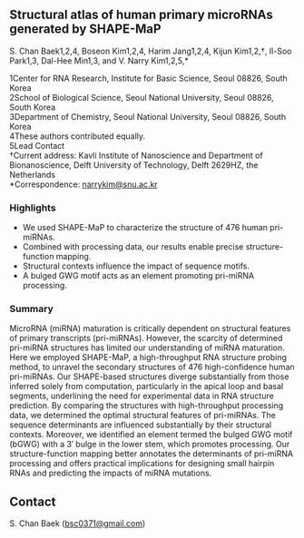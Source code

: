 ## Structural atlas of human primary microRNAs generated by SHAPE-MaP

S. Chan Baek1,2,4, Boseon Kim1,2,4, Harim Jang1,2,4, Kijun Kim1,2,†, Il-Soo Park1,3, Dal-Hee Min1,3, and V. Narry Kim1,2,5,*  

1Center for RNA Research, Institute for Basic Science, Seoul 08826, South Korea  
2School of Biological Science, Seoul National University, Seoul 08826, South Korea  
3Department of Chemistry, Seoul National University, Seoul 08826, South Korea  
4These authors contributed equally.  
5Lead Contact  
†Current address: Kavli Institute of Nanoscience and Department of Bionanoscience, Delft University of Technology, Delft 2629HZ, the Netherlands  
*Correspondence: narrykim@snu.ac.kr  

  
  
### Highlights
- We used SHAPE-MaP to characterize the structure of 476 human pri-miRNAs. 
- Combined with processing data, our results enable precise structure-function mapping. 
-	Structural contexts influence the impact of sequence motifs.
-	A bulged GWG motif acts as an element promoting pri-miRNA processing.

  
  
### Summary

MicroRNA (miRNA) maturation is critically dependent on structural features of primary transcripts (pri-miRNAs). However, the scarcity of determined pri-miRNA structures has limited our understanding of miRNA maturation. Here we employed SHAPE-MaP, a high-throughput RNA structure probing method, to unravel the secondary structures of 476 high-confidence human pri-miRNAs. Our SHAPE-based structures diverge substantially from those inferred solely from computation, particularly in the apical loop and basal segments, underlining the need for experimental data in RNA structure prediction. By comparing the structures with high-throughput processing data, we determined the optimal structural features of pri-miRNAs. The sequence determinants are influenced substantially by their structural contexts. Moreover, we identified an element termed the bulged GWG motif (bGWG) with a 3′ bulge in the lower stem, which promotes processing. Our structure-function mapping better annotates the determinants of pri-miRNA processing and offers practical implications for designing small hairpin RNAs and predicting the impacts of miRNA mutations.



## Contact

S. Chan Baek (bsc0371@gmail.com)
